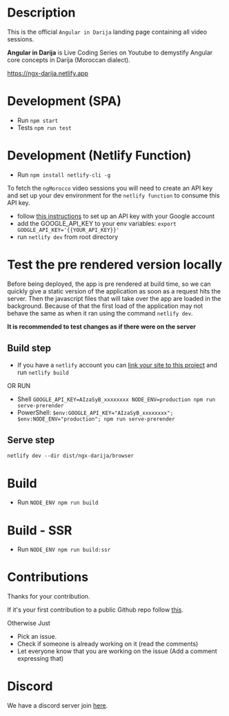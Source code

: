 # Description

This is the official `Angular in Darija` landing page containing all video sessions.

**Angular in Darija** is Live Coding Series on Youtube to demystify Angular core concepts in Darija (Moroccan dialect).

https://ngx-darija.netlify.app

# Development (SPA)

- Run `npm start`
- Tests `npm run test`

# Development (Netlify Function)

- Run `npm install netlify-cli -g`

To fetch the `ngMorocco` video sessions you will need to create an API key and set up your dev environment for
the `netlify function` to consume this API key.

- follow [this instructions](https://developers.google.com/maps/documentation/maps-static/get-api-key?hl=en) to set up
  an API key with your Google account
- add the GOOGLE_API_KEY to your env variables: `export GOOGLE_API_KEY='{{YOUR_API_KEY}}'`
- run `netlify dev` from root directory

# Test the pre rendered version locally

Before being deployed, the app is pre rendered at build time, so we can quickly give a static version of the application
as soon as a request hits the server. Then the javascript files that will take over the app are loaded in the
background. Because of that the first load of the application may not behave the same as when it ran using the
command `netlify dev`.

**It is recommended to test changes as if there were on the server**

## Build step

- If you have a `netlify` account you can [link your site to this project](https://docs.netlify.com/cli/get-started/#installation)
  and run `netlify build`
  
OR RUN

- Shell `GOOGLE_API_KEY=AIzaSyB_xxxxxxxx NODE_ENV=production npm run serve-prerender`
- PowerShell: `$env:GOOGLE_API_KEY="AIzaSyB_xxxxxxxx"; $env:NODE_ENV="production"; npm run serve-prerender`

## Serve step

`netlify dev --dir dist/ngx-darija/browser`

# Build

- Run `NODE_ENV npm run build`

# Build - SSR

- Run `NODE_ENV npm run build:ssr`

# Contributions

Thanks for your contribution.

If it's your first contribution to a public Github repo
follow [this](https://github.com/firstcontributions/first-contributions).

Otherwise Just

- Pick an issue.
- Check if someone is already working on it (read the comments)
- Let everyone know that you are working on the issue (Add a comment expressing that)

# Discord

We have a discord server join [here](https://bit.ly/ngDiscord).
